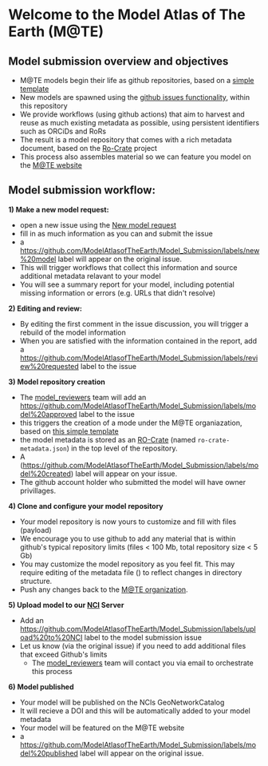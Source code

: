 # Welcome to the Model Atlas of The Earth (M@TE)

## Model submission overview and objectives

* M@TE models begin their life as github repositories, based on a [simple template](https://github.com/ModelAtlasofTheEarth/mate_model_template)
* New models are spawned using the [github issues functionality](https://github.com/ModelAtlasofTheEarth/Model_Submission/issues), within this repository
* We provide workflows (using github actions) that aim to harvest and reuse as much existing metadata as possible, using persistent identifiers such as ORCiDs and RoRs
* The result is a model repository that comes with a rich metadata document, based on the [Ro-Crate](https://www.researchobject.org/ro-crate/) project
* This process also assembles material so we can feature you model on the [M@TE website](https://mate.science)


## Model submission workflow:

**1) Make a new model request:**
* open a new issue using the [New model request](https://github.com/ModelAtlasofTheEarth/Model_Submission/issues/new/choose)
* fill in as much information as you can and submit the issue
* a https://github.com/ModelAtlasofTheEarth/Model_Submission/labels/new%20model label will appear on the original issue. 
* This will trigger workflows that collect this information and source additional metadata relavant to your model
* You will see a summary report for your model, including potential missing information or errors (e.g. URLs that didn't resolve)
  

**2) Editing and review:**

* By editing the first comment in the issue discussion, you will trigger a rebuild of the model information
* When you are satisfied with the information contained in the report, add a https://github.com/ModelAtlasofTheEarth/Model_Submission/labels/review%20requested label to the issue

**3) Model repository creation**
* The [model_reviewers](https://github.com/orgs/ModelAtlasofTheEarth/teams/model_reviewers) team will add an https://github.com/ModelAtlasofTheEarth/Model_Submission/labels/model%20approved label to the issue
* this triggers the creation of a mode under the M@TE organiazation, based on [this simple template](https://github.com/ModelAtlasofTheEarth/mate_model_template)
* the model metadata is stored as an [RO-Crate](https://www.researchobject.org/ro-crate/) (named `ro-crate-metadata.json`) in the top level of the repository. 
* A (https://github.com/ModelAtlasofTheEarth/Model_Submission/labels/model%20created) label will appear on your issue.
* The github account holder who submitted the model will have owner privillages.


**4) Clone and configure your model repository**

* Your model repository is now yours to customize and fill with files (payload)
* We encourage you to use github to add any material that is within github's typical repository limits (files < 100 Mb, total repository size < 5 Gb)
* You may customize the model repository as you feel fit. This may require editing of the metadata file () to reflect changes in directory structure.
* Push any changes back to the [M@TE organization](https://github.com/ModelAtlasofTheEarth/).  

**5) Upload model to our [NCI](https://nci.org.au/) Server**
* Add an https://github.com/ModelAtlasofTheEarth/Model_Submission/labels/upload%20to%20NCI label to the model submission issue
* Let us know (via the original issue) if you need to add additional files that exceed Github's limits
  * The [model_reviewers](https://github.com/orgs/ModelAtlasofTheEarth/teams/model_reviewers) team will contact you via email to orchestrate this process

**6) Model published**
* Your model will be published on the NCIs GeoNetworkCatalog
* It will recieve a DOI and this will be automatically added to your model metadata
* Your model will be featured on the M@TE website
* a https://github.com/ModelAtlasofTheEarth/Model_Submission/labels/model%20published label will appear on the original issue. 

